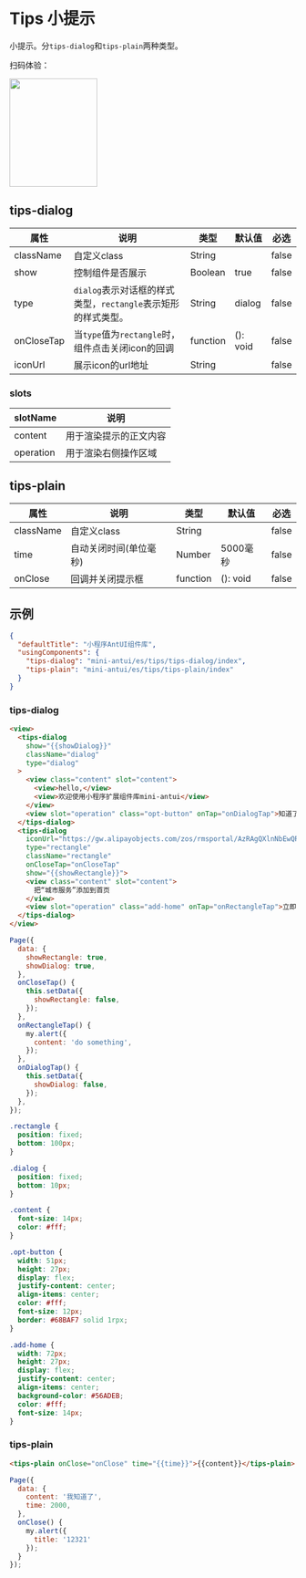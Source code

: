 # Tips 小提示

小提示。分`tips-dialog`和`tips-plain`两种类型。

扫码体验：

<img src="https://gw.alipayobjects.com/zos/rmsportal/DjQXcSygEImQjMOnlJqV.jpeg" width="154" height="190" />

## tips-dialog

| 属性 | 说明 | 类型 | 默认值 | 必选 |
|----|----|----|----|----|
|className| 自定义class | String| | false |
| show | 控制组件是否展示 | Boolean | true | false |
| type | `dialog`表示对话框的样式类型，`rectangle`表示矩形的样式类型。 | String | dialog | false |
| onCloseTap | 当`type`值为`rectangle`时，组件点击关闭icon的回调 | function | (): void | false |
| iconUrl | 展示icon的url地址 | String | | false |

### slots

|slotName | 说明 |
|----|----|
|content | 用于渲染提示的正文内容 |
|operation | 用于渲染右侧操作区域 |

## tips-plain

| 属性 | 说明 | 类型 | 默认值 | 必选 |
|----|----|----|----|----|
|className| 自定义class | String| | false |
| time | 自动关闭时间(单位毫秒) | Number | 5000毫秒| false |
| onClose | 回调并关闭提示框 | function | (): void | false |

## 示例

```json
{
  "defaultTitle": "小程序AntUI组件库",
  "usingComponents": {
    "tips-dialog": "mini-antui/es/tips/tips-dialog/index",
    "tips-plain": "mini-antui/es/tips/tips-plain/index"
  }
}
```

### tips-dialog

```html
<view>
  <tips-dialog
    show="{{showDialog}}"
    className="dialog"
    type="dialog"
  >
    <view class="content" slot="content">
      <view>hello,</view>
      <view>欢迎使用小程序扩展组件库mini-antui</view>
    </view>
    <view slot="operation" class="opt-button" onTap="onDialogTap">知道了</view> 
  </tips-dialog>
  <tips-dialog
    iconUrl="https://gw.alipayobjects.com/zos/rmsportal/AzRAgQXlnNbEwQRvEwiu.png"
    type="rectangle"
    className="rectangle"
    onCloseTap="onCloseTap"
    show="{{showRectangle}}">
    <view class="content" slot="content">
      把“城市服务”添加到首页
    </view>
    <view slot="operation" class="add-home" onTap="onRectangleTap">立即添加</view>
  </tips-dialog>
</view>
```

```javascript
Page({
  data: {
    showRectangle: true,
    showDialog: true,
  },
  onCloseTap() {
    this.setData({
      showRectangle: false,
    });
  },
  onRectangleTap() {
    my.alert({
      content: 'do something',
    });
  },
  onDialogTap() {
    this.setData({
      showDialog: false,
    });
  },
});
```

```css
.rectangle {
  position: fixed;
  bottom: 100px;
}

.dialog {
  position: fixed;
  bottom: 10px;
}

.content {
  font-size: 14px;
  color: #fff;
}

.opt-button {
  width: 51px;
  height: 27px;
  display: flex;
  justify-content: center;
  align-items: center;
  color: #fff;
  font-size: 12px;
  border: #68BAF7 solid 1rpx;
}

.add-home {
  width: 72px;
  height: 27px;
  display: flex;
  justify-content: center;
  align-items: center;
  background-color: #56ADEB;
  color: #fff;
  font-size: 14px;
}
```

### tips-plain

```html
<tips-plain onClose="onClose" time="{{time}}">{{content}}</tips-plain>
```

```javascript
Page({
  data: {
    content: '我知道了',
    time: 2000,
  },
  onClose() {
    my.alert({
      title: '12321'
    });
  }
});
```